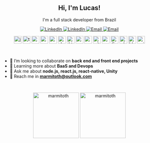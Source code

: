 <div class="title">
    <h2 align='center'>Hi, I'm Lucas!</h2>
    <p align='center'>I'm a full stack developer from Brazil</p>
</div>

<p align='center'>
    <a href='https://github.com/marmitoth' target='_blank'>
        <img alt='LinkedIn' src='https://img.shields.io/badge/GitHub-blue?logo=GitHub&style=flat-square'>
    </a>
    <a href='https://www.linkedin.com/in/lucas-rodrigues-985918197' target='_blank'>
        <img alt='LinkedIn' src='https://img.shields.io/badge/LinkedIn-blue?logo=LinkedIn&style=flat-square'>
    </a>
    <a href='https://www.youtube.com/channel/UC68qKjP7l6weO5P7mmbSvPA' target='_blank'>
        <img alt='Email' src='https://img.shields.io/badge/YouTube-blue?logo=Youtube&style=flat-square'>
    </a>
    <a href='mailto:marmitoth@outlook.com' target='_blank'>
        <img alt='Email' src='https://img.shields.io/badge/Email-blue?logo=Microsoft-Outlook&style=flat-square'>
    </a>
</p>

<p align='center' class="tech-icons-list">
    <img src="https://devicons.github.io/devicon/devicon.git/icons/javascript/javascript-original.svg" alt="javascript"  width="25" height="25"/>
    <img src="https://devicons.github.io/devicon/devicon.git/icons/typescript/typescript-original.svg" alt="typescript"  width="25" height="25"/>
    <img src="https://devicons.github.io/devicon/devicon.git/icons/nodejs/nodejs-original.svg" alt="nodejs"  width="25" height="25"/>
    <img src="https://devicons.github.io/devicon/devicon.git/icons/mysql/mysql-original.svg" alt="mysql"  width="25" height="25"/>
    <img src="https://devicons.github.io/devicon/devicon.git/icons/postgresql/postgresql-original.svg" alt="postgresql"  width="25" height="25"/>
    <img src="https://devicons.github.io/devicon/devicon.git/icons/docker/docker-original.svg" alt="docker"  width="25" height="25"/>
    <img src="https://devicons.github.io/devicon/devicon.git/icons/html5/html5-original.svg" alt="html5"  width="25" height="25"/>
    <img src="https://devicons.github.io/devicon/devicon.git/icons/css3/css3-original.svg" alt="css3"  width="25" height="25"/>
    <img src="https://devicons.github.io/devicon/devicon.git/icons/react/react-original.svg" alt="react"  width="25" height="25"/>
    <img src="https://devicons.github.io/devicon/devicon.git/icons/git/git-original.svg" alt="git"  width="25" height="25"/>
    <img src="https://www.vectorlogo.zone/logos/getpostman/getpostman-icon.svg" alt="postman"  width="25" height="25"/>
    <img src="https://www.vectorlogo.zone/logos/figma/figma-icon.svg" alt="figma"  width="25" height="25"/>
    <img src="https://devicons.github.io/devicon/devicon.git/icons/photoshop/photoshop-plain.svg" alt="photoshop"  width="25" height="25"/>
    <img src="https://download.blender.org/branding/community/blender_community_badge_white.svg" alt="blender"  width="25" height="25"/>
    <img src="https://www.vectorlogo.zone/logos/unity3d/unity3d-icon.svg" alt="unity"  width="25" height="25"/>
</p>

</br>

- 👯 I’m looking to collaborate on **back end and front end projects**
- 🌱 Learning more about **BaaS and Devops**
- 💬 Ask me about **node.js, react.js, react-native, Unity**
- 💌 Reach me in **marmitoth@outlook.com**

</br>

<p align="center" class="hide-in-mobile stats-images">
    <img src="https://github-readme-stats.vercel.app/api/top-langs?username=marmitoth&show_icons=true&theme=dracula&locale=en&layout=compact" alt="marmitoth" height="150" />
    <img src="https://github-readme-stats.vercel.app/api?username=marmitoth&show_icons=true&theme=dracula&locale=en" alt="marmitoth" height="150" />
</p>

